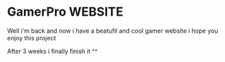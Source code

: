 <h1> GamerPro WEBSITE</h1>
<p>Well i'm back and now i have a beatufil and cool gamer website i hope you enjoy this project</p>
<p>After 3 weeks i finally finish it ^^ </p>
